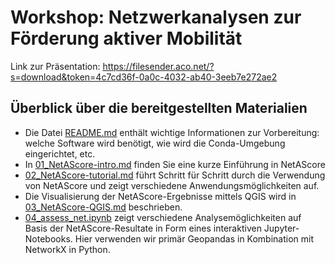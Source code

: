 # Workshop: Netzwerkanalysen zur Förderung aktiver Mobilität

Link zur Präsentation: https://filesender.aco.net/?s=download&token=4c7cd36f-0a0c-4032-ab40-3eeb7e272ae2 

## Überblick über die bereitgestellten Materialien

- Die Datei [README.md](README.md) enthält wichtige Informationen zur Vorbereitung: welche Software wird benötigt, wie wird die Conda-Umgebung eingerichtet, etc.
- In [01_NetAScore-intro.md](01_NetAScore-intro.md) finden Sie eine kurze Einführung in NetAScore
- [02_NetAScore-tutorial.md](02_NetAScore-tutorial.md) führt Schritt für Schritt durch die Verwendung von NetAScore und zeigt verschiedene Anwendungsmöglichkeiten auf.
- Die Visualisierung der NetAScore-Ergebnisse mittels QGIS wird in [03_NetAScore-QGIS.md](03_NetAScore-QGIS.md) beschrieben.
- [04_assess_net.ipynb](04_assess_net.ipynb) zeigt verschiedene Analysemöglichkeiten auf Basis der NetAScore-Resultate in Form eines interaktiven Jupyter-Notebooks. Hier verwenden wir primär Geopandas in Kombination mit NetworkX in Python.

